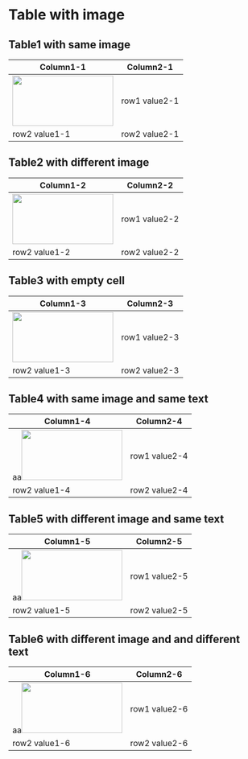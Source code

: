 # Table with image
## Table1 with same image
| Column1-1 | Column2-1 |
| ------------- | ----------- |
| <img src="http://pic33.nipic.com/20130916/3420027_192919547000_2.jpg" width = "200" height ="100"/>| row1 value2-1|
| row2 value1-1     | row2 value2-1 |

## Table2 with different image
| Column1-2 | Column2-2|
| ------------- | ----------- |
| <img src="http://pic33.nipic.com/20130916/3420027_192919547000.jpg" width = "200" height ="100"/>| row1 value2-2|
| row2 value1-2     | row2 value2-2 |

## Table3 with empty cell
| Column1-3 | Column2-3 |
| ------------- | ----------- |
|<img src="http://pic33.nipic.com/20130916/3420027_192919547000_2.jpg" width = "200" height ="100"/> | row1 value2-3|
| row2 value1-3     | row2 value2-3|

## Table4 with same image and same text
| Column1-4 | Column2-4 |
| ------------- | ----------- |
| aa<img src="http://pic33.nipic.com/20130916/3420027_192919547000_2.jpg" width = "200" height ="100"/>| row1 value2-4|
| row2 value1-4  | row2 value2-4 |

## Table5 with different image and same text
| Column1-5 | Column2-5 |
| ------------- | ----------- |
| aa<img src="http://pic33.nipic.com/20130916/3420027_192919547000.jpg" width = "200" height ="100"/>| row1 value2-5|
| row2 value1-5  | row2 value2-5 |

## Table6 with different image and and different text
| Column1-6 | Column2-6 |
| ------------- | ----------- |
| aa<img src="http://pic33.nipic.com/20130916/3420027_192919547000_2.jpg" width = "200" height ="100"/>| row1 value2-6|
| row2 value1-6  | row2 value2-6 |